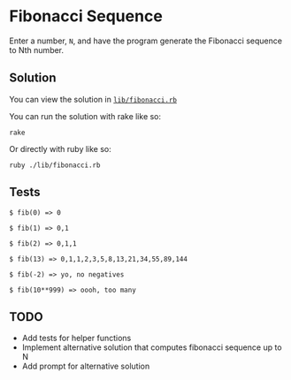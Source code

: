 # Fibonacci Sequence

Enter a number, `N`, and have the program generate the Fibonacci sequence to Nth number.

## Solution

You can view the solution in
[`lib/fibonacci.rb`](https://github.com/jbranchaud/ruby-projects/blob/master/Numbers/fibonacci/lib/fibonacci.rb)

You can run the solution with rake like so:

    rake

Or directly with ruby like so:

    ruby ./lib/fibonacci.rb

## Tests

    $ fib(0) => 0

    $ fib(1) => 0,1

    $ fib(2) => 0,1,1

    $ fib(13) => 0,1,1,2,3,5,8,13,21,34,55,89,144

    $ fib(-2) => yo, no negatives

    $ fib(10**999) => oooh, too many

## TODO

- Add tests for helper functions
- Implement alternative solution that computes fibonacci sequence up to N
- Add prompt for alternative solution
